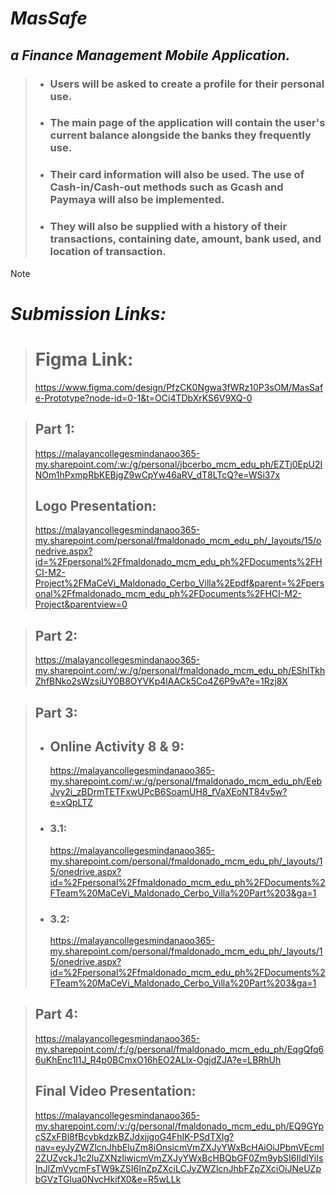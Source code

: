 # ***MasSafe***
## _a Finance Management Mobile Application._

> * ### Users will be asked to create a profile for their personal use. 
> * ### The main page of the application will contain the user's current balance alongside the banks they frequently use. 
> * ### Their card information will also be used. The use of Cash-in/Cash-out methods such as Gcash and Paymaya will also be implemented.
> * ### They will also be supplied with a history of their transactions, containing date, amount, bank used, and location of transaction.


> [!NOTE]
> # ***Submission Links:***

> # Figma Link: 
> https://www.figma.com/design/PfzCK0Ngwa3fWRz10P3sOM/MasSafe-Prototype?node-id=0-1&t=OCi4TDbXrKS6V9XQ-0

> ## Part 1:
> https://malayancollegesmindanaoo365-my.sharepoint.com/:w:/g/personal/jbcerbo_mcm_edu_ph/EZTj0EpU2INOm1hPxmpRbKEBjgZ9wCpYw46aRV_dT8LTcQ?e=WSi37x
>
> ## Logo Presentation:
> https://malayancollegesmindanaoo365-my.sharepoint.com/personal/fmaldonado_mcm_edu_ph/_layouts/15/onedrive.aspx?id=%2Fpersonal%2Ffmaldonado_mcm_edu_ph%2FDocuments%2FHCI-M2-Project%2FMaCeVi_Maldonado_Cerbo_Villa%2Epdf&parent=%2Fpersonal%2Ffmaldonado_mcm_edu_ph%2FDocuments%2FHCI-M2-Project&parentview=0

> ## Part 2:
> https://malayancollegesmindanaoo365-my.sharepoint.com/:w:/g/personal/fmaldonado_mcm_edu_ph/EShlTkhZhfBNko2sWzsiUY0B8OYVKp4lAACk5Co4Z6P9vA?e=1Rzj8X

> ## Part 3:
> - ## Online Activity 8 & 9:
>   https://malayancollegesmindanaoo365-my.sharepoint.com/:w:/g/personal/fmaldonado_mcm_edu_ph/EebJvy2i_zBDrmTETFxwUPcB6SoamUH8_fVaXEoNT84v5w?e=xQpLTZ
>
> - ### 3.1:
>   https://malayancollegesmindanaoo365-my.sharepoint.com/personal/fmaldonado_mcm_edu_ph/_layouts/15/onedrive.aspx?id=%2Fpersonal%2Ffmaldonado_mcm_edu_ph%2FDocuments%2FTeam%20MaCeVi_Maldonado_Cerbo_Villa%20Part%203&ga=1
>
> - ### 3.2:
>   https://malayancollegesmindanaoo365-my.sharepoint.com/personal/fmaldonado_mcm_edu_ph/_layouts/15/onedrive.aspx?id=%2Fpersonal%2Ffmaldonado_mcm_edu_ph%2FDocuments%2FTeam%20MaCeVi_Maldonado_Cerbo_Villa%20Part%203&ga=1

> ## Part 4:
> https://malayancollegesmindanaoo365-my.sharepoint.com/:f:/g/personal/fmaldonado_mcm_edu_ph/EqgQfq66uKhEnc1l1J_R4p0BCmxO16hEO2ALlx-OgjdZJA?e=LBRhUh
>
> ## Final Video Presentation:
> https://malayancollegesmindanaoo365-my.sharepoint.com/:v:/g/personal/fmaldonado_mcm_edu_ph/EQ9GYpcSZxFBl8fBcybkdzkBZJdxjjgoG4FhIK-PSdTXIg?nav=eyJyZWZlcnJhbEluZm8iOnsicmVmZXJyYWxBcHAiOiJPbmVEcml2ZUZvckJ1c2luZXNzIiwicmVmZXJyYWxBcHBQbGF0Zm9ybSI6IldlYiIsInJlZmVycmFsTW9kZSI6InZpZXciLCJyZWZlcnJhbFZpZXciOiJNeUZpbGVzTGlua0NvcHkifX0&e=R5wLLk
